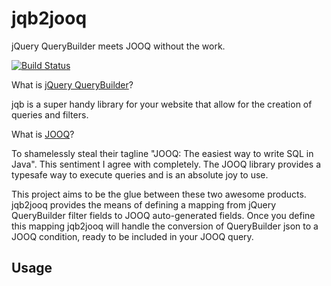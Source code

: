 # jqb2jooq
jQuery QueryBuilder meets JOOQ without the work.

[![Build Status](https://travis-ci.org/Kowalski-IO/jqb2jooq.svg?branch=master)](https://travis-ci.org/Kowalski-IO/jqb2jooq)


What is [jQuery QueryBuilder](http://querybuilder.js.org)?

jqb is a super handy library for your website that allow for the creation of queries and filters.


What is [JOOQ](https://www.jooq.org)?

To shamelessly steal their tagline "JOOQ: The easiest way to write SQL in Java". This sentiment I agree with completely. 
The JOOQ library provides a typesafe way to execute queries and is an absolute joy to use.


This project aims to be the glue between these two awesome products. jqb2jooq provides the means of defining a mapping from
jQuery QueryBuilder filter fields to JOOQ auto-generated fields. Once you define this mapping jqb2jooq will handle the conversion of QueryBuilder json to a JOOQ condition, ready to be included in your JOOQ query.


## Usage
